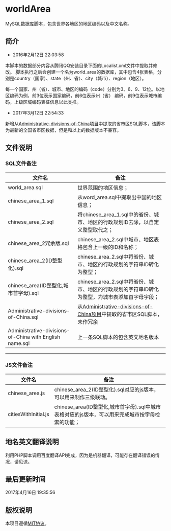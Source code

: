# worldArea
MySQL数据库脚本，包含世界各地区的地区编码以及中文名称。

## 简介

- 2016年2月12日 22:03:58

本脚本的数据部分内容从腾讯QQ安装目录下面的Localist.xml文件中提取并修改。
脚本执行之后会创建一个名为world_area的数据库，其中包含4张表格，分别是country（国家）、state（州、省）、city（城市）、region（地区）。

每一个国家、州（省）、城市、地区的编码（code）分别为3、6、9、12位。以地区编码为例，前3位表示国家编码，前6位表示州（省） 编码，前9位表示城市编码，上级区域编码表征信息以此类推。


- 2017年3月12日 22:54:33

新增从[Administrative-divisions-of-China项目](https://github.com/modood/Administrative-divisions-of-China)中提取的省市区SQL脚本，该脚本为最新的全国省市区数据，但是和以上的数据版本不兼容。


## 文件说明

### SQL文件备注

| 文件名                       | 备注                                       |
| ------------------------- | ---------------------------------------- |
| world_area.sql            | 世界范围的地区信息；                               |
| chinese_area_1.sql        | 从word_area.sql中提取出中国的地区信息；               |
| chinese_area_2.sql        | 将chinese_area_1.sql中的省份、城市、地区的行政规划ID去除，以自定义整型取代之； |
| chinese_area_2冗余版.sql     | chinese_area_2.sql中城市、地区表格包含上一级的ID和名称；   |
| chinese_area_2(ID整型化).sql | chinese_area_2.sql中将省份、城市、地区的行政规划的字符串ID转化为整型； |
| chinese_area(ID整型化,城市首字母).sql | chinese_area_2.sql中将省份、城市、地区的行政规划的字符串ID转化为整型，为城市表添加首字母字段； |
| Administrative-divisions-of-China.sql | 从[Administrative-divisions-of-China项目](https://github.com/modood/Administrative-divisions-of-China)中提取的省市区SQL脚本，未作冗余 |
| Administrative-divisions-of-China with English name.sql | 上一条SQL脚本的包含英文地名版本|

---

### JS文件备注

| 文件名                       | 备注                                       |
| ------------------------- | ---------------------------------------- |
| chinese_area.js           | chinese_area_2(ID整型化).sql对应的js版本，可以用来制作三级联动。 |
| citiesWithInitial.js           | chinese_area(ID整型化,城市首字母).sql中城市表格对应的js版本，可以用来完成城市按字母检索的功能；

## 地名英文翻译说明
利用PHP脚本调用百度翻译API完成，因为是机器翻译，可能存在翻译错误的情况，请见谅。

## 最后更新时间
2017年4月16日 19:35:56

## 版权说明
本项目遵循[MIT协议](http://www.opensource.org/licenses/MIT)。
